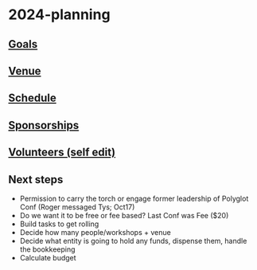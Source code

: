 # 2024-planning

## [Goals](goals.md)

## [Venue](venue.md)

## [Schedule](schedule.md)

## [Sponsorships](sponsorships.md)

## [Volunteers (self edit)](volunteers.md)

## Next steps

* Permission to carry the torch or engage former leadership of Polyglot Conf (Roger messaged Tys; Oct17)
* Do we want it to be free or fee based? Last Conf was Fee ($20)
* Build tasks to get rolling
* Decide how many people/workshops + venue
* Decide what entity is going to hold any funds, dispense them, handle the bookkeeping
* Calculate budget
